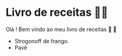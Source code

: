 # Livro de receitas :man_cook:

Olá ! Bem vindo ao meu livro de receitas :wave: :wave:

- Strogonoff de frango.
- Pavê
